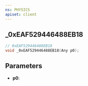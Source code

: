 ```yaml
---
ns: PHYSICS
apiset: client
---
```

## _0xEAF529446488EB18

```c
// 0xEAF529446488EB18
void _0xEAF529446488EB18(Any p0);
```


## Parameters
* **p0**: